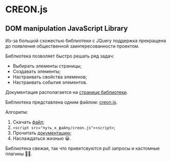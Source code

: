 # CREON.js

## DOM manipulation JavaScript Library

Из-за большой схожестью библиотеки с JQuery поддержка прекращена до появления общественной заинтересованности проектом.

Библиотека позволяет быстро решать ряд задач:

- Выбирать элементы страницы;
- Создавать элементы;
- Настраивать свойства элеменов;
- Настраивать события элементов.

Документация располагается на [странице библиотеки](https://feodoritiy.github.io/creon/).

Библиотека представлена одним файлом: [creon.js](https://raw.githubusercontent.com/feodoritiy/creon/master/src/creon.js).

Алгоритм:

1. Скачать [файл](https://raw.githubusercontent.com/feodoritiy/creon/master/src/creon.js);
2. `<script src="путь_к_файлу/creon.js"><script>`;
3. Прочитать [документацию](https://feodoritiy.github.io/creon/);
4. Наслаждаться жизнью 😀.

Библиотека свежая, так что приветсвуются pull запросы и кастомные плагины 👌🏿.
